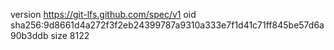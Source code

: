 version https://git-lfs.github.com/spec/v1
oid sha256:9d8661d4a272f3f2eb24399787a9310a333e7f1d41c71ff845be57d6a90b3ddb
size 8122
